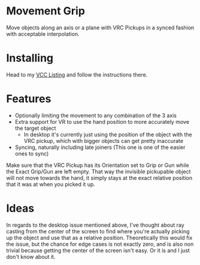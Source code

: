 
# Movement Grip

Move objects along an axis or a plane with VRC Pickups in a synced fashion with acceptable interpolation.

# Installing

Head to my [VCC Listing](https://jansharp.github.io/vrc/vcclisting.xhtml) and follow the instructions there.

# Features

- Optionally limiting the movement to any combination of the 3 axis
- Extra support for VR to use the hand position to more accurately move the target object
  - In desktop it's currently just using the position of the object with the VRC pickup, which with bigger objects can get pretty inaccurate
- Syncing, naturally including late joiners (This one is one of the easier ones to sync)

Make sure that the VRC Pickup has its Orientation set to Grip or Gun while the Exact Grip/Gun are left empty. That way the invisible pickupable object will not move towards the hand, it simply stays at the exact relative position that it was at when you picked it up.

# Ideas

In regards to the desktop issue mentioned above, I've thought about ray casting from the center of the screen to find where you're actually picking up the object and use that as a relative position. Theoretically this would fix the issue, but the chance for edge cases is not exactly zero, and is also non trivial because getting the center of the screen isn't easy. Or it is and I just don't know about it.
